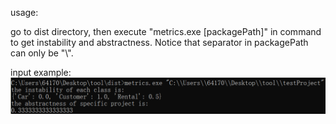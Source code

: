 usage:  

go to dist directory, then execute "metrics.exe [packagePath]" in command to get instability and abstractness. Notice that separator in packagePath can only be "\\".  

input example:  
![img.png](img.png)

